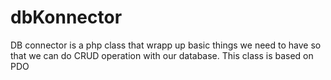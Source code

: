 # dbKonnector
DB connector is a php class that wrapp up basic things we need to have so that we can do CRUD operation with our database. This class is based on PDO
